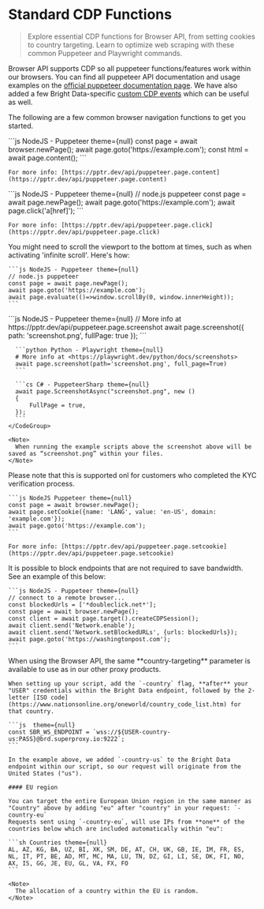 # Standard CDP Functions

> Explore essential CDP functions for Browser API, from setting cookies to country targeting. Learn to optimize web scraping with these common Puppeteer and Playwright commands.

Browser API supports CDP so all puppeteer functions/features work within our browsers. You can find all puppeteer API documentation and usage examples on the [official puppeteer documentation page](https://pptr.dev/). We have also added a few Bright Data-specific [custom CDP events](/scraping-automation/scraping-browser/cdp-functions/custom) which can be useful as well.

The following are a few common browser navigation functions to get you started.

<AccordionGroup>
  <Accordion title="Get Page HTML">
    ```js NodeJS - Puppeteer theme={null}
    const page = await browser.newPage();  
    await page.goto('https://example.com');  
    const html = await page.content();
    ```

    For more info: [https://pptr.dev/api/puppeteer.page.content](https://pptr.dev/api/puppeteer.page.content)
  </Accordion>

  <Accordion title="Click on element">
    ```js NodeJS - Puppeteer theme={null}
    // node.js puppeteer   
    const page = await page.newPage();  
    await page.goto('https://example.com');  
    await page.click('a[href]');
    ```

    For more info: [https://pptr.dev/api/puppeteer.page.click](https://pptr.dev/api/puppeteer.page.click)
  </Accordion>

  <Accordion title="Scroll to page bottom">
    You might need to scroll the viewport to the bottom at times, such as when activating 'infinite scroll'. Here's how:

    ```js NodeJS - Puppeteer theme={null}
    // node.js puppeteer   
    const page = await page.newPage();  
    await page.goto('https://example.com');  
    await page.evaluate(()=>window.scrollBy(0, window.innerHeight));
    ```
  </Accordion>

  <Accordion title="Take Screenshot">
    <CodeGroup>
      ```js NodeJS - Puppeteer theme={null}
      // More info at https://pptr.dev/api/puppeteer.page.screenshot  
      await page.screenshot({ path: 'screenshot.png', fullPage: true });
      ```

      ```python Python - Playwright theme={null}
      # More info at <https://playwright.dev/python/docs/screenshots>  
      await page.screenshot(path='screenshot.png', full_page=True)
      ```

      ```cs C# - PuppeteerSharp theme={null}
      await page.ScreenshotAsync("screenshot.png", new ()  
      {  
          FullPage = true,  
      });
      ```
    </CodeGroup>

    <Note>
      When running the example scripts above the screenshot above will be saved as “screenshot.png” within your files.
    </Note>
  </Accordion>

  <Accordion title="Set Cookies">
    Please note that this is supported onl for customers who completed the KYC verification process.

    ```js NodeJS Puppeteer theme={null}
    const page = await browser.newPage();  
    await page.setCookie({name: 'LANG', value: 'en-US', domain: 'example.com'});  
    await page.goto('https://example.com');
    ```

    For more info: [https://pptr.dev/api/puppeteer.page.setcookie](https://pptr.dev/api/puppeteer.page.setcookie)
  </Accordion>

  <Accordion title="Blocking Endpoints">
    It is possible to block endpoints that are not required to save bandwidth. See an example of this below:

    ```js NodeJS - Puppeteer theme={null}
    // connect to a remote browser...
    const blockedUrls = ['*doubleclick.net*'];
    const page = await browser.newPage();
    const client = await page.target().createCDPSession();
    await client.send('Network.enable');
    await client.send('Network.setBlockedURLs', {urls: blockedUrls});
    await page.goto('https://washingtonpost.com');
    ```
  </Accordion>

  <Accordion title="Country Targeting">
    When using the Browser API, the same **country-targeting** parameter is available to use as in our other proxy products.

    When setting up your script, add the `-country` flag, **after** your "USER" credentials within the Bright Data endpoint, followed by the 2-letter [ISO code](https://www.nationsonline.org/oneworld/country_code_list.htm) for that country.

    ```js  theme={null}
    const SBR_WS_ENDPOINT = `wss://${USER-country-us:PASS}@brd.superproxy.io:9222`;
    ```

    In the example above, we added `-country-us` to the Bright Data endpoint within our script, so our request will originate from the United States ("us").

    #### EU region

    You can target the entire European Union region in the same manner as "Country" above by adding "eu" after "country" in your request: `-country-eu`
    Requests sent using `-country-eu`, will use IPs from **one** of the countries below which are included automatically within "eu":

    ```sh Countries theme={null}
    AL, AZ, KG, BA, UZ, BI, XK, SM, DE, AT, CH, UK, GB, IE, IM, FR, ES, NL, IT, PT, BE, AD, MT, MC, MA, LU, TN, DZ, GI, LI, SE, DK, FI, NO, AX, IS, GG, JE, EU, GL, VA, FX, FO
    ```

    <Note>
      The allocation of a country within the EU is random.
    </Note>
  </Accordion>
</AccordionGroup>
